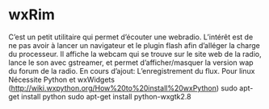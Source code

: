 wxRim
=====
C’est un petit utilitaire qui permet d’écouter une webradio. L’intérêt est de ne pas avoir à lancer un navigateur et le plugin flash afin d’alléger la charge du processeur.
Il affiche la webcam qui se trouve sur le site web de la radio, lance le son avec gstreamer, et permet d’afficher/masquer la version wap du forum de la radio.
En cours d’ajout: L’enregistrement du flux.
Pour linux
Nécessite Python et wxWidgets (http://wiki.wxpython.org/How%20to%20install%20wxPython)
sudo apt-get install python
sudo apt-get install python-wxgtk2.8
